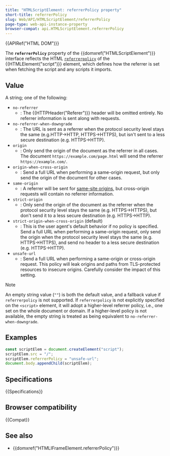 ```yaml
---
title: "HTMLScriptElement: referrerPolicy property"
short-title: referrerPolicy
slug: Web/API/HTMLScriptElement/referrerPolicy
page-type: web-api-instance-property
browser-compat: api.HTMLScriptElement.referrerPolicy
---
```


{{APIRef("HTML DOM")}}

The **`referrerPolicy`** property of the
{{domxref("HTMLScriptElement")}} interface reflects the HTML
[`referrerpolicy`](/en-US/docs/Web/HTML/Element/script#referrerpolicy) of the {{HTMLElement("script")}} element, which defines how the referrer is set when fetching the script and any scripts it imports.

## Value

A string; one of the following:

- `no-referrer`
  - : The {{HTTPHeader("Referer")}} header will be omitted entirely. No referrer
    information is sent along with requests.
- `no-referrer-when-downgrade`
  - : The URL is sent
    as a referrer when the protocol security level stays the same (e.g.HTTP→HTTP,
    HTTPS→HTTPS), but isn't sent to a less secure destination (e.g. HTTPS→HTTP).
- `origin`
  - : Only send the origin of the document as the referrer in all cases.
    The document `https://example.com/page.html` will send the referrer
    `https://example.com/`.
- `origin-when-cross-origin`
  - : Send a full URL when performing a same-origin request, but only send the origin of
    the document for other cases.
- `same-origin`
  - : A referrer will be sent for [same-site origins](/en-US/docs/Web/Security/Same-origin_policy), but
    cross-origin requests will contain no referrer information.
- `strict-origin`
  - : Only send the origin of the document as the referrer when the protocol security
    level stays the same (e.g. HTTPS→HTTPS), but don't send it to a less secure
    destination (e.g. HTTPS→HTTP).
- `strict-origin-when-cross-origin` (default)
  - : This is the user agent's default behavior if no policy is specified. Send a full URL when performing a same-origin request, only send the origin when the
    protocol security level stays the same (e.g. HTTPS→HTTPS), and send no header to a
    less secure destination (e.g. HTTPS→HTTP).
- `unsafe-url`
  - : Send a full URL when performing a same-origin or cross-origin request. This policy
    will leak origins and paths from TLS-protected resources to insecure origins.
    Carefully consider the impact of this setting.

> [!NOTE]
> An empty string value (`""`) is both the default
> value, and a fallback value if `referrerpolicy` is not supported. If
> `referrerpolicy` is not explicitly specified on the
> `<script>` element, it will adopt a higher-level referrer policy,
> i.e., one set on the whole document or domain. If a higher-level policy is not
> available, the empty string is treated as being equivalent to
> `no-referrer-when-downgrade`.

## Examples

```js
const scriptElem = document.createElement("script");
scriptElem.src = "/";
scriptElem.referrerPolicy = "unsafe-url";
document.body.appendChild(scriptElem);
```

## Specifications

{{Specifications}}

## Browser compatibility

{{Compat}}

## See also

- {{domxref("HTMLIFrameElement.referrerPolicy")}}

